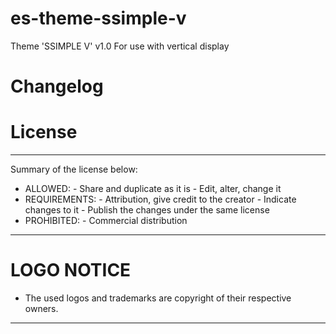 # es-theme-ssimple-v
Theme 'SSIMPLE V' v1.0
For use with vertical display

# Changelog

# License
-------------------------------------------------------------------------
Summary of the license below:
* ALLOWED:      - Share and duplicate as it is
                - Edit, alter, change it
* REQUIREMENTS: - Attribution, give credit to the creator
                - Indicate changes to it
                - Publish the changes under the same license
* PROHIBITED:   - Commercial distribution
-------------------------------------------------------------------------
# LOGO NOTICE
* The used logos and trademarks are copyright of their respective owners.
-------------------------------------------------------------------------
